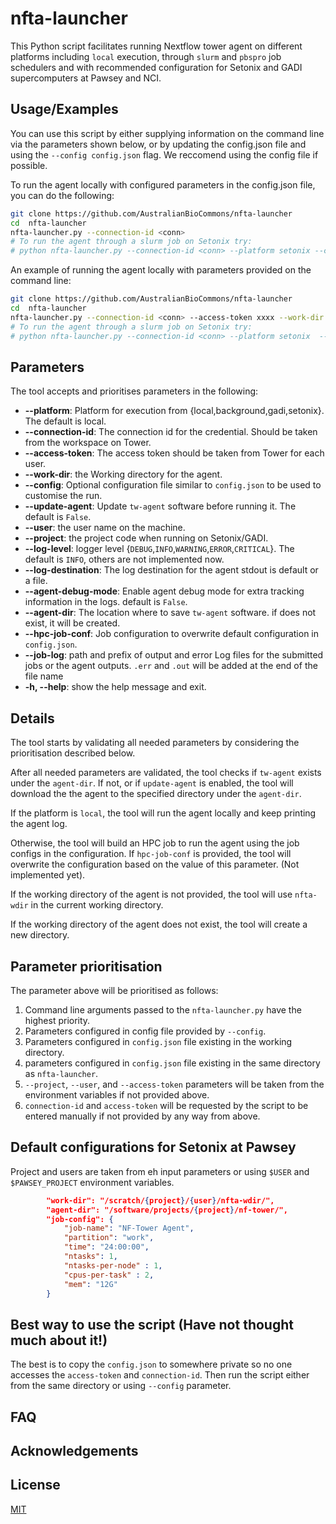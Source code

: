 # nfta-launcher

This Python script facilitates running Nextflow tower agent on different platforms including `local` execution, through `slurm` and `pbspro` job schedulers and with recommended configuration for Setonix and GADI supercomputers at Pawsey and NCI. 


## Usage/Examples
You can use this script by either supplying information on the command line via the parameters shown below, or by updating the config.json file and using the `--config config.json` flag. We reccomend using the config file if possible.


To run the agent locally with configured parameters in the config.json file, you can do the following:

```bash
git clone https://github.com/AustralianBioCommons/nfta-launcher
cd  nfta-launcher
nfta-launcher.py --connection-id <conn>
# To run the agent through a slurm job on Setonix try:
# python nfta-launcher.py --connection-id <conn> --platform setonix --config config.json --access-token 
```

An example of running the agent locally with parameters provided on the command line:

```bash
git clone https://github.com/AustralianBioCommons/nfta-launcher
cd  nfta-launcher
nfta-launcher.py --connection-id <conn> --access-token xxxx --work-dir /path/to/dir
# To run the agent through a slurm job on Setonix try:
# python nfta-launcher.py --connection-id <conn> --platform setonix  --access-token xxxx --work-dir /path/to/dir

```


## Parameters

The tool accepts and prioritises parameters in the following:

+ **--platform**: Platform for execution from {local,background,gadi,setonix}. The default is local.
+ **--connection-id**: The connection id for the credential. Should be taken from the workspace on Tower.
+ **--access-token**: The access token should be taken from Tower for each user.
+ **--work-dir**: the Working directory for the agent.
+ **--config**: Optional configuration file similar to `config.json` to be used to customise the run.
+ **--update-agent**: Update `tw-agent` software before running it. The default is `False`.
+ **--user**: the user name on the machine.
+ **--project**: the project code when running on Setonix/GADI.
+ **--log-level**: logger level {`DEBUG`,`INFO`,`WARNING`,`ERROR`,`CRITICAL`}. The default is `INFO`, others are not implemented now.
+ **--log-destination**: The log destination for the agent stdout is default or a file.
+ **--agent-debug-mode**:  Enable agent debug mode for extra tracking information in the logs. default is `False`.
+ **--agent-dir**: The location where to save `tw-agent` software. if does not exist, it will be created.
+ **--hpc-job-conf**: Job configuration to overwrite default configuration in `config.json`.
+ **--job-log**:  path and prefix of output and error Log files for the submitted jobs or the agent outputs. `.err` and `.out` will be added at the end of the file name
+ **-h, --help**: show the help message and exit.

## Details

The tool starts by validating all needed parameters by considering the prioritisation described below.

After all needed parameters are validated, the tool checks if `tw-agent` exists under the `agent-dir`. If not, or if `update-agent` is enabled, the tool will download the the agent to the specified directory under the `agent-dir`.

If the platform is `local`, the tool will run the agent locally and keep printing the agent log.

Otherwise, the tool will build an HPC job to run the agent using the job configs in the configuration. If `hpc-job-conf` is provided, the tool will overwrite the configuration based on the value of this parameter. (Not implemented yet).

If the working directory of the agent is not provided, the tool will use `nfta-wdir` in the current working directory.

If the working directory of the agent does not exist, the tool will create a new directory.

## Parameter prioritisation

The parameter above will be prioritised as follows:

1. Command line arguments passed to the `nfta-launcher.py` have the highest priority.
2. Parameters configured in config file provided by `--config`.
3. Parameters configured in `config.json` file existing in the working directory.
4. parameters configured in `config.json` file existing in the same directory as `nfta-launcher`.
5. `--project`, `--user`, and `--access-token` parameters will be taken from the environment variables if not provided above.
6. `connection-id` and `access-token` will be requested by the script to be entered manually if not provided by any way from above.


## Default configurations for Setonix at Pawsey

Project and users are taken from eh input parameters or using `$USER` and `$PAWSEY_PROJECT` environment variables.

```json
        "work-dir": "/scratch/{project}/{user}/nfta-wdir/",
        "agent-dir": "/software/projects/{project}/nf-tower/",
        "job-config": {
            "job-name": "NF-Tower Agent",
            "partition": "work",
            "time": "24:00:00",
            "ntasks": 1,
            "ntasks-per-node" : 1,
            "cpus-per-task" : 2,
            "mem": "12G"
        }
``` 


## Best way to use the script (Have not thought much about it!)


The best is to copy the `config.json` to somewhere private so no one accesses the `access-token` and `connection-id`. Then run the script either from the same directory or using `--config` parameter. 

## FAQ




## Acknowledgements


## License

[MIT](https://choosealicense.com/licenses/mit/)

